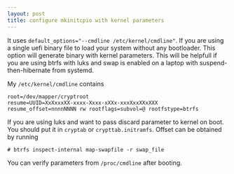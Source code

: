 ```yaml
---
layout: post
title: configure mkinitcpio with kernel parameters
---
```


It uses `default_options="--cmdline /etc/kernel/cmdline"`. If you are using a single uefi binary file to load your system without any bootloader. This option will generate binary with kernel parameters. This will be helpfull if you are using btrfs with luks and swap is enabled on a laptop with suspend-then-hibernate from systemd.

My `/etc/kernel/cmdline` contains

```
root=/dev/mapper/cryptroot
resume=UUID=XxXxxxXX-xxxx-Xxxx-xXXx-xxxXxxXXxXXX
resume_offset=nnnnNNNN rw rootflags=subvol=@ rootfstype=btrfs
```

If you are using luks and want to pass discard parameter to kernel on boot. You should put it in `cryptab` or `crypttab.initramfs`. Offset can be obtained by running

```
# btrfs inspect-internal map-swapfile -r swap_file
```

You can verify parameters from `/proc/cmdline` after booting.

